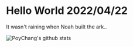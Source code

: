 # Hello World 2022/04/22

It wasn't raining when Noah built the ark..

![PoyChang's github stats](https://github-readme-stats.vercel.app/api?username=poychang&show_icons=true&theme=dracula)
